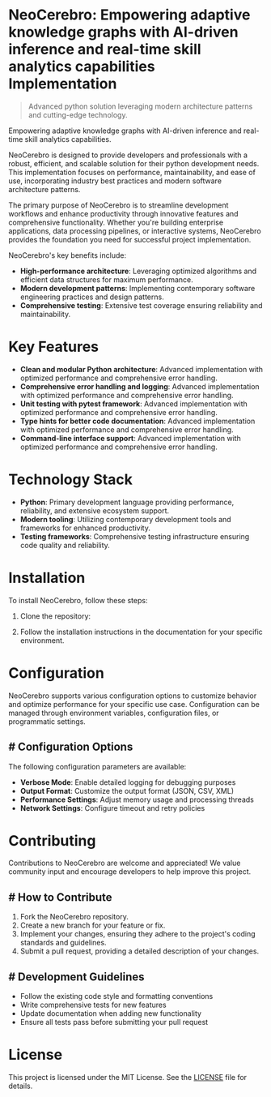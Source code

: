 <!-- fallback_NeoCerebro_20250802170350_80539 -->

# NeoCerebro: Empowering adaptive knowledge graphs with AI-driven inference and real-time skill analytics capabilities Implementation
> Advanced python solution leveraging modern architecture patterns and cutting-edge technology.

Empowering adaptive knowledge graphs with AI-driven inference and real-time skill analytics capabilities.

NeoCerebro is designed to provide developers and professionals with a robust, efficient, and scalable solution for their python development needs. This implementation focuses on performance, maintainability, and ease of use, incorporating industry best practices and modern software architecture patterns.

The primary purpose of NeoCerebro is to streamline development workflows and enhance productivity through innovative features and comprehensive functionality. Whether you're building enterprise applications, data processing pipelines, or interactive systems, NeoCerebro provides the foundation you need for successful project implementation.

NeoCerebro's key benefits include:

* **High-performance architecture**: Leveraging optimized algorithms and efficient data structures for maximum performance.
* **Modern development patterns**: Implementing contemporary software engineering practices and design patterns.
* **Comprehensive testing**: Extensive test coverage ensuring reliability and maintainability.

# Key Features

* **Clean and modular Python architecture**: Advanced implementation with optimized performance and comprehensive error handling.
* **Comprehensive error handling and logging**: Advanced implementation with optimized performance and comprehensive error handling.
* **Unit testing with pytest framework**: Advanced implementation with optimized performance and comprehensive error handling.
* **Type hints for better code documentation**: Advanced implementation with optimized performance and comprehensive error handling.
* **Command-line interface support**: Advanced implementation with optimized performance and comprehensive error handling.

# Technology Stack

* **Python**: Primary development language providing performance, reliability, and extensive ecosystem support.
* **Modern tooling**: Utilizing contemporary development tools and frameworks for enhanced productivity.
* **Testing frameworks**: Comprehensive testing infrastructure ensuring code quality and reliability.

# Installation

To install NeoCerebro, follow these steps:

1. Clone the repository:


2. Follow the installation instructions in the documentation for your specific environment.

# Configuration

NeoCerebro supports various configuration options to customize behavior and optimize performance for your specific use case. Configuration can be managed through environment variables, configuration files, or programmatic settings.

## # Configuration Options

The following configuration parameters are available:

* **Verbose Mode**: Enable detailed logging for debugging purposes
* **Output Format**: Customize the output format (JSON, CSV, XML)
* **Performance Settings**: Adjust memory usage and processing threads
* **Network Settings**: Configure timeout and retry policies

# Contributing

Contributions to NeoCerebro are welcome and appreciated! We value community input and encourage developers to help improve this project.

## # How to Contribute

1. Fork the NeoCerebro repository.
2. Create a new branch for your feature or fix.
3. Implement your changes, ensuring they adhere to the project's coding standards and guidelines.
4. Submit a pull request, providing a detailed description of your changes.

## # Development Guidelines

* Follow the existing code style and formatting conventions
* Write comprehensive tests for new features
* Update documentation when adding new functionality
* Ensure all tests pass before submitting your pull request

# License

This project is licensed under the MIT License. See the [LICENSE](https://github.com/cerenyilmazjinx/NeoCerebro/blob/main/LICENSE) file for details.
